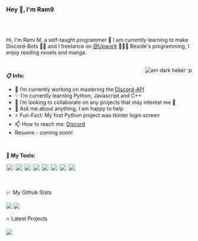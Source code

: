 ### Hey 👋, I'm Ram9 

<br />
<br />

Hi, I'm Rami M, a self-taught programmer 🚀 I am currently learning to make Discord-Bots 🦾🤖 and I freelance on [@Upwork](https://www.upwork.com/) 👨🏽‍💻 Beside's programming, I enjoy reading novels and manga.

<br />

  <img align="right" alt="am dark heker :p" src="https://c.tenor.com/-n4k63Qsk-4AAAAM/anonymous-hacker.gif" />
  
**📋 Info:**

- 🍭 I’m currently working on mastering the [Discord-API](https://discord.com/developers/docs/)
- ✨ I’m currently learning Python, Javascript and C++
- 🤝 I’m looking to collaborate on any projects that may interest me 🤗
- 💬 Ask me about anything, I am happy to help
- ⚡️ Fun-Fact: My first Python project was tkinter login screen
- 📫 How to reach me: [Discord](https://discord.com/users/841814983574028298)
- Resume - coming soon!

<br />

**🔨 My Tools:**  

<code><img height="20" src="https://github.com/abranhe/programming-languages-logos/blob/master/src/python/python_64x64.png"></code>
<code><img height="20" src="https://github.com/abranhe/programming-languages-logos/blob/master/src/cpp/cpp_64x64.png"></code>
<code><img height="20" src="https://github.com/gilbarbara/logos/blob/master/logos/selenium.svg"></code>
<code><img height="20" src="https://github.com/gilbarbara/logos/blob/master/logos/git-icon.svg"></code>
<code><img height="20" src="https://github.com/abranhe/programming-languages-logos/blob/master/src/javascript/javascript_64x64.png"></code>
<code><img height="20" src="https://github.com/gilbarbara/logos/blob/master/logos/nodejs-icon.svg"></code>
<code><img height="20" src="https://github.com/abranhe/programming-languages-logos/blob/master/src/html/html_64x64.png"></code>
<code><img height="20" src="https://github.com/abranhe/programming-languages-logos/blob/master/src/css/css_64x64.png"></code>

<br />

📈 My Github Stats

<img src="https://github-readme-stats.vercel.app/api?username=PythonRam9&&show_icons=true&title_color=CE1225&icon_color=FFFFFF&text_color=007A3D&bg_color=000000">
<img align="right "src="https://github-readme-stats.vercel.app/api/top-langs/?username=PythonRam9&layout=compact">

<br />

⭐️ Latest Projects

<img src="https://github-readme-stats.vercel.app/api/pin/?username=PythonRam9&repo=Youtube-upload-notifier">
